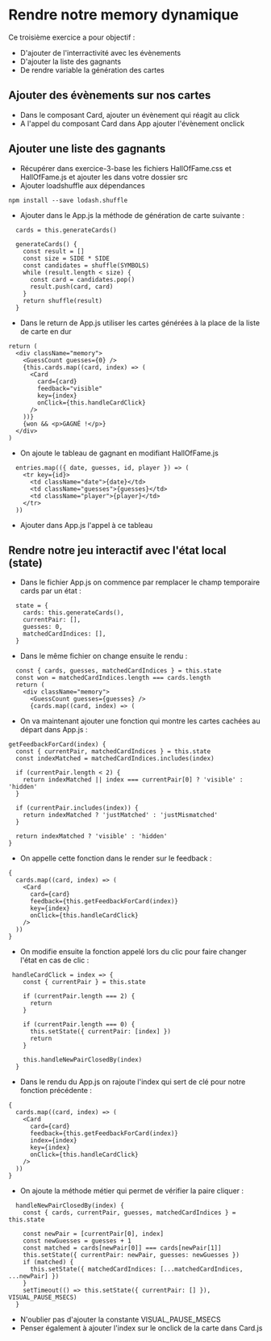 # Rendre notre memory dynamique

Ce troisième exercice a pour objectif :
* D'ajouter de l'interractivité avec les évènements
* D'ajouter la liste des gagnants
* De rendre variable la génération des cartes


## Ajouter des évènements sur nos cartes 
* Dans le composant Card, ajouter un évènement qui réagit au click
* A l'appel du composant Card dans App ajouter l'évènement onclick

## Ajouter une liste des gagnants
* Récupérer dans exercice-3-base les fichiers HallOfFame.css et HallOfFame.js et ajouter les dans votre dossier src
* Ajouter loadshuffle aux dépendances
```
npm install --save lodash.shuffle
```
* Ajouter dans le App.js la méthode de génération de carte suivante :
```
  cards = this.generateCards()

  generateCards() {
    const result = []
    const size = SIDE * SIDE
    const candidates = shuffle(SYMBOLS)
    while (result.length < size) {
      const card = candidates.pop()
      result.push(card, card)
    }
    return shuffle(result)
  }
```
* Dans le return de App.js utiliser les cartes générées à la place de la liste de carte en dur
```
return (
  <div className="memory">
    <GuessCount guesses={0} />
    {this.cards.map((card, index) => (
      <Card
        card={card}
        feedback="visible"
        key={index}
        onClick={this.handleCardClick}
      />
    ))}
    {won && <p>GAGNÉ !</p>}
  </div>
)
```
* On ajoute le tableau de gagnant en modifiant HallOfFame.js
```
  entries.map(({ date, guesses, id, player }) => (
    <tr key={id}>
      <td className="date">{date}</td>
      <td className="guesses">{guesses}</td>
      <td className="player">{player}</td>
    </tr>
  ))
```
* Ajouter dans App.js l'appel à ce tableau

## Rendre notre jeu interactif avec l'état local (state)
* Dans le fichier App.js on commence par remplacer le champ temporaire cards par un état :
```
  state = {
    cards: this.generateCards(),
    currentPair: [],
    guesses: 0,
    matchedCardIndices: [],
  }
```
* Dans le même fichier on change ensuite le rendu :
```
  const { cards, guesses, matchedCardIndices } = this.state
  const won = matchedCardIndices.length === cards.length
  return (
    <div className="memory">
      <GuessCount guesses={guesses} />
      {cards.map((card, index) => (
```
* On va maintenant ajouter une fonction qui montre les cartes cachées au départ dans App.js :
```
getFeedbackForCard(index) {
  const { currentPair, matchedCardIndices } = this.state
  const indexMatched = matchedCardIndices.includes(index)

  if (currentPair.length < 2) {
    return indexMatched || index === currentPair[0] ? 'visible' : 'hidden'
  }

  if (currentPair.includes(index)) {
    return indexMatched ? 'justMatched' : 'justMismatched'
  }

  return indexMatched ? 'visible' : 'hidden'
}
```
* On appelle cette fonction dans le render sur le feedback :
```
{
  cards.map((card, index) => (
    <Card
      card={card}
      feedback={this.getFeedbackForCard(index)}
      key={index}
      onClick={this.handleCardClick}
    />
  ))
}
```
* On modifie ensuite la fonction appelé lors du clic pour faire changer l'état en cas de clic :
```
 handleCardClick = index => {
    const { currentPair } = this.state

    if (currentPair.length === 2) {
      return
    }

    if (currentPair.length === 0) {
      this.setState({ currentPair: [index] })
      return
    }

    this.handleNewPairClosedBy(index)
  }
```
* Dans le rendu du App.js on rajoute l'index qui sert de clé pour notre fonction précédente :
```
{
  cards.map((card, index) => (
    <Card
      card={card}
      feedback={this.getFeedbackForCard(index)}
      index={index}
      key={index}
      onClick={this.handleCardClick}
    />
  ))
}
```
* On ajoute la méthode métier qui permet de vérifier la paire cliquer :
```
  handleNewPairClosedBy(index) {
    const { cards, currentPair, guesses, matchedCardIndices } = this.state

    const newPair = [currentPair[0], index]
    const newGuesses = guesses + 1
    const matched = cards[newPair[0]] === cards[newPair[1]]
    this.setState({ currentPair: newPair, guesses: newGuesses })
    if (matched) {
      this.setState({ matchedCardIndices: [...matchedCardIndices, ...newPair] })
    }
    setTimeout(() => this.setState({ currentPair: [] }), VISUAL_PAUSE_MSECS)
  }
```
* N'oublier pas d'ajouter la constante VISUAL_PAUSE_MSECS 
* Penser également à ajouter l'index sur le onclick de la carte dans Card.js